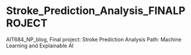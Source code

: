 # Stroke_Prediction_Analysis_FINALPROJECT
AIT684_NP_blog, Final project: Stroke Prediction Analysis  Path: Machine Learning and Explainable AI
